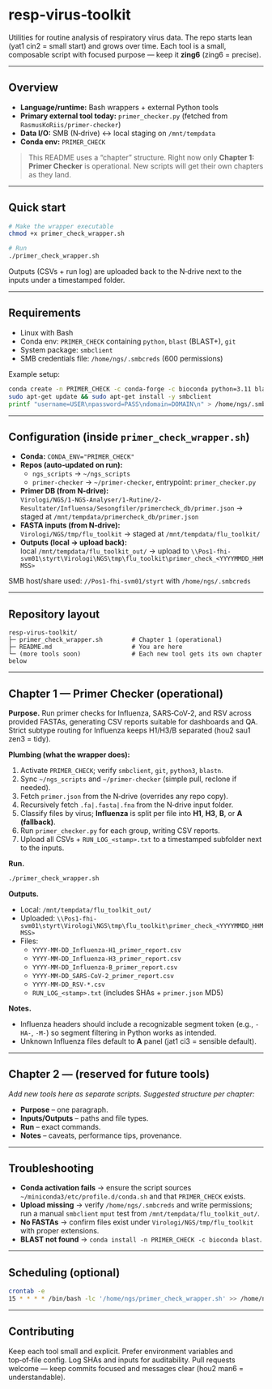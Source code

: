 # resp-virus-toolkit

Utilities for routine analysis of respiratory virus data. The repo starts lean (yat1 cin2 = small start) and grows over time. Each tool is a small, composable script with focused purpose — keep it **zing6** (zing6 = precise).

---

## Overview

- **Language/runtime:** Bash wrappers + external Python tools
- **Primary external tool today:** `primer_checker.py` (fetched from `RasmusKoRiis/primer-checker`)
- **Data I/O:** SMB (N‑drive) ↔ local staging on `/mnt/tempdata`
- **Conda env:** `PRIMER_CHECK`

> This README uses a “chapter” structure. Right now only **Chapter 1: Primer Checker** is operational. New scripts will get their own chapters as they land.

---

## Quick start

```bash
# Make the wrapper executable
chmod +x primer_check_wrapper.sh

# Run
./primer_check_wrapper.sh
```

Outputs (CSVs + run log) are uploaded back to the N‑drive next to the inputs under a timestamped folder.

---

## Requirements

- Linux with Bash
- Conda env: `PRIMER_CHECK` containing `python`, `blast` (BLAST+), `git`
- System package: `smbclient`
- SMB credentials file: `/home/ngs/.smbcreds` (600 permissions)

Example setup:
```bash
conda create -n PRIMER_CHECK -c conda-forge -c bioconda python=3.11 blast git -y
sudo apt-get update && sudo apt-get install -y smbclient
printf "username=USER\npassword=PASS\ndomain=DOMAIN\n" > /home/ngs/.smbcreds && chmod 600 /home/ngs/.smbcreds
```

---

## Configuration (inside `primer_check_wrapper.sh`)

- **Conda:** `CONDA_ENV="PRIMER_CHECK"`  
- **Repos (auto‑updated on run):**
  - `ngs_scripts` → `~/ngs_scripts`
  - `primer-checker` → `~/primer-checker`, entrypoint: `primer_checker.py`
- **Primer DB (from N‑drive):**  
  `Virologi/NGS/1-NGS-Analyser/1-Rutine/2-Resultater/Influensa/Sesongfiler/primercheck_db/primer.json` → staged at `/mnt/tempdata/primercheck_db/primer.json`
- **FASTA inputs (from N‑drive):**  
  `Virologi/NGS/tmp/flu_toolkit` → staged at `/mnt/tempdata/flu_toolkit/`
- **Outputs (local → upload back):**  
  local `/mnt/tempdata/flu_toolkit_out/` → upload to `\\Pos1-fhi-svm01\styrt\Virologi\NGS\tmp\flu_toolkit\primer_check_<YYYYMMDD_HHMMSS>`

SMB host/share used: `//Pos1-fhi-svm01/styrt` with `/home/ngs/.smbcreds`

---

## Repository layout

```
resp-virus-toolkit/
├─ primer_check_wrapper.sh        # Chapter 1 (operational)
├─ README.md                      # You are here
└─ (more tools soon)              # Each new tool gets its own chapter below
```

---

## Chapter 1 — Primer Checker (operational)

**Purpose.** Run primer checks for Influenza, SARS‑CoV‑2, and RSV across provided FASTAs, generating CSV reports suitable for dashboards and QA. Strict subtype routing for Influenza keeps H1/H3/B separated (hou2 sau1 zen3 = tidy).

**Plumbing (what the wrapper does):**
1) Activate `PRIMER_CHECK`; verify `smbclient`, `git`, `python3`, `blastn`.  
2) Sync `~/ngs_scripts` and `~/primer-checker` (simple pull, reclone if needed).  
3) Fetch `primer.json` from the N‑drive (overrides any repo copy).  
4) Recursively fetch `.fa|.fasta|.fna` from the N‑drive input folder.  
5) Classify files by virus; **Influenza** is split per file into **H1**, **H3**, **B**, or **A (fallback)**.  
6) Run `primer_checker.py` for each group, writing CSV reports.  
7) Upload all CSVs + `RUN_LOG_<stamp>.txt` to a timestamped subfolder next to the inputs.

**Run.**
```bash
./primer_check_wrapper.sh
```

**Outputs.**
- Local: `/mnt/tempdata/flu_toolkit_out/`
- Uploaded: `\\Pos1-fhi-svm01\styrt\Virologi\NGS\tmp\flu_toolkit\primer_check_<YYYYMMDD_HHMMSS>`
- Files: 
  - `YYYY-MM-DD_Influenza-H1_primer_report.csv`
  - `YYYY-MM-DD_Influenza-H3_primer_report.csv`
  - `YYYY-MM-DD_Influenza-B_primer_report.csv`
  - `YYYY-MM-DD_SARS-CoV-2_primer_report.csv`
  - `YYYY-MM-DD_RSV-*.csv`
  - `RUN_LOG_<stamp>.txt` (includes SHAs + `primer.json` MD5)

**Notes.**
- Influenza headers should include a recognizable segment token (e.g., `-HA-`, `-M-`) so segment filtering in Python works as intended.
- Unknown Influenza files default to **A** panel (jat1 ci3 = sensible default).

---

## Chapter 2 — (reserved for future tools)

_Add new tools here as separate scripts. Suggested structure per chapter:_

- **Purpose** – one paragraph.  
- **Inputs/Outputs** – paths and file types.  
- **Run** – exact commands.  
- **Notes** – caveats, performance tips, provenance.

---

## Troubleshooting

- **Conda activation fails** → ensure the script sources `~/miniconda3/etc/profile.d/conda.sh` and that `PRIMER_CHECK` exists.  
- **Upload missing** → verify `/home/ngs/.smbcreds` and write permissions; run a manual `smbclient` `mput` test from `/mnt/tempdata/flu_toolkit_out/`.  
- **No FASTAs** → confirm files exist under `Virologi/NGS/tmp/flu_toolkit` with proper extensions.  
- **BLAST not found** → `conda install -n PRIMER_CHECK -c bioconda blast`.

---

## Scheduling (optional)

```bash
crontab -e
15 * * * * /bin/bash -lc '/home/ngs/primer_check_wrapper.sh' >> /home/ngs/primer_check_cron.log 2>&1
```

---

## Contributing

Keep each tool small and explicit. Prefer environment variables and top‑of‑file config. Log SHAs and inputs for auditability. Pull requests welcome — keep commits focused and messages clear (hou2 man6 = understandable).

